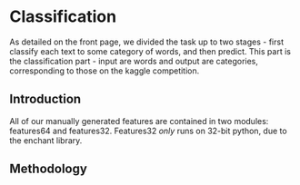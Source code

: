 # Classification

As detailed on the front page, we divided the task up to two stages - first classify each text to some category of words, and then predict. This part is the classification part - input are words and output are categories, corresponding to those on the kaggle competition.

## Introduction

All of our manually generated features are contained in two modules: features64 and features32. Features32 *only* runs on 32-bit python, due to the enchant library.


## Methodology




